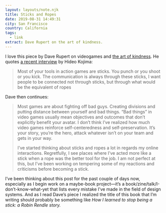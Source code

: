 ```yaml
---
layout: layouts/note.njk
title: Sticks and Ropes
date: 2019-08-31 14:49:31
city: San Francisco
country: California
tags:
  - link
extract: Dave Rupert on the art of kindness.
---
```


I love this piece by Dave Rupert on videogames and [the art of kindness](https://daverupert.com/2019/08/sticks-and-ropes/). He quotes [a recent interview](https://www.ign.com/articles/2016/06/15/e3-2016-more-cryptic-death-stranding-details-from-kojima) by Hideo Kojima:

> Most of your tools in action games are sticks. You punch or you shoot or you kick. The communication is always through these sticks, I want people to be connected not through sticks, but through what would be the equivalent of ropes

Dave then continues:

> Most games are about fighting off bad guys. Creating divisions and putting distance between yourself and bad things. “Bad things” in video games usually mean objectives and outcomes that don’t explicitly benefit your avatar. I don’t think I’ve realized how much video games reinforce self-centeredness and self-preservation. It’s your story, you’re the hero, attack whatever isn’t on your team and gets in your way.
>
> I’ve started thinking about sticks and ropes a lot in regards my online interactions. Regretfully, I see places where I’ve acted more like a stick when a rope was the better tool for the job. I am not perfect at this, but I’ve been working on tempering some of my reactions and criticisms before becoming a stick.

I’ve been thinking about this post for the past couple of days now, especially as I begin work on a maybe-book project—it’s a book/zine/talk/I-don’t-know-what-yet that lists every mistake I’ve made in the field of design systems. And as I read Dave’s piece I realized the title of this book that I’m writing should probably be something like _How I learned to stop being a stick: a Robin Rendle story._
